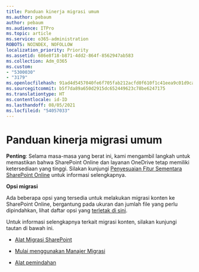 ```yaml
---
title: Panduan kinerja migrasi umum
ms.author: pebaum
author: pebaum
ms.audience: ITPro
ms.topic: article
ms.service: o365-administration
ROBOTS: NOINDEX, NOFOLLOW
localization_priority: Priority
ms.assetid: 686e8f18-b871-4dd2-864f-8562947ab583
ms.collection: Adm_O365
ms.custom:
- "5300030"
- "3179"
ms.openlocfilehash: 91ad4d5457040fe6f705fab212acfd0f610f1c41eea9c01d9cab80439607292c
ms.sourcegitcommit: b5f7da89a650d2915dc652449623c78be6247175
ms.translationtype: HT
ms.contentlocale: id-ID
ms.lasthandoff: 08/05/2021
ms.locfileid: "54057033"
---
```

# <a name="general-migration-performance-guidance"></a>Panduan kinerja migrasi umum


**Penting**: Selama masa-masa yang berat ini, kami mengambil langkah untuk memastikan bahwa SharePoint Online dan layanan OneDrive tetap memiliki ketersediaan yang tinggi. Silakan kunjungi [Penyesuaian Fitur Sementara SharePoint Online](https://aka.ms/ODSPAdjustments) untuk informasi selengkapnya.

**Opsi migrasi**

Ada beberapa opsi yang tersedia untuk melakukan migrasi konten ke SharePoint Online, bergantung pada ukuran dan jumlah file yang perlu dipindahkan, lihat daftar opsi yang [terletak di sini](https://docs.microsoft.com/sharepointmigration/migrate-to-sharepoint-online).

Untuk informasi selengkapnya terkait migrasi konten, silakan kunjungi tautan di bawah ini.

- [Alat Migrasi SharePoint](https://docs.microsoft.com/sharepointmigration/introducing-the-sharepoint-migration-tool)

- [Mulai menggunakan Manajer Migrasi](https://docs.microsoft.com/sharepointmigration/mm-get-started)

- [Alat pemindahan](https://mover.io/)
